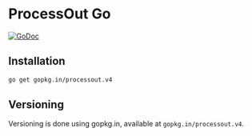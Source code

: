 # ProcessOut Go

[![GoDoc](https://godoc.org/gopkg.in/processout.v4?status.svg)](https://godoc.org/gopkg.in/processout.v4)

## Installation

```sh
go get gopkg.in/processout.v4
```

## Versioning

Versioning is done using gopkg.in, available at `gopkg.in/processout.v4`.